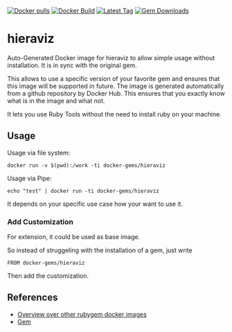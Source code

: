 [![Docker pulls](https://img.shields.io/docker/pulls/rubygem/hieraviz.svg)](https://hub.docker.com/r/rubygem/hieraviz/)
[![Docker Build](https://img.shields.io/docker/automated/rubygem/hieraviz.svg)](https://hub.docker.com/r/rubygem/hieraviz/)
[![Latest Tag](https://img.shields.io/github/tag/docker-rubygem/hieraviz.svg)](https://hub.docker.com/r/rubygem/hieraviz/)
[![Gem Downloads](https://img.shields.io/gem/dt/hieraviz.svg)](https://rubygems.org/gems/hieraviz/)
# hieraviz

Auto-Generated Docker image for hieraviz to allow simple usage without installation.
It is in sync with the original gem.

This allows to use a specific version of your favorite gem and ensures that this image will be supported in future.
The image is generated automatically from a github repository by Docker Hub.
This ensures that you exactly know what is in the image and what not.

It lets you use Ruby Tools without the need to install ruby on your machine.

## Usage

Usage via file system:

`docker run -v $(pwd):/work -ti docker-gems/hieraviz`

Usage via Pipe:

`echo "test" | docker run -ti docker-gems/hieraviz`

It depends on your specific use case how your want to use it.

### Add Customization

For extension, it could be used as base image.

So instead of struggeling with the installation of a gem, just write

`FROM docker-gems/hieraviz`

Then add the customization.

## References

 - [Overview over other rubygem docker images](https://github.com/thinkbot/docker-rubygem)
 - [Gem](https://rubygems.org/gems/hieraviz/)
